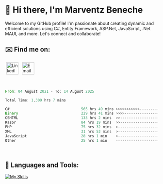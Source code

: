 # 👋 Hi there, I'm Marventz Beneche

Welcome to my GitHub profile! I'm passionate about creating dynamic and efficient solutions using C#, Entity Framework, ASP.Net, JavaScript, .Net MAUI, and more. Let's connect and collaborate!

## ✉️ Find me on:
 <a href="https://linkedin.com/in/benechem" target="_blank" rel="noopener noreferrer"> <img src="https://icons.iconarchive.com/icons/limav/flat-gradient-social/512/Linkedin-icon.png" alt="LinkedIn" height="40" style="vertical-align:top; margin:4px"></a>
 <a href="mailto:info@benechem.co"> <img src="https://icons.iconarchive.com/icons/dtafalonso/android-lollipop/512/Gmail-icon.png" alt="Email" height="40" style="vertical-align:top; margin:4px"></a>
</p>

<br/>
<!--START_SECTION:waka-->

```rust
From: 04 August 2021 - To: 14 August 2025

Total Time: 1,309 hrs 7 mins

C#                                 565 hrs 49 mins >>>>>>>>>>>--------------   42.41 %
Binary                             229 hrs 41 mins >>>>---------------------   17.22 %
CSHTML                             133 hrs 2 mins  >>-----------------------   09.97 %
Razor                              84 hrs 19 mins  >>-----------------------   06.32 %
PHP                                75 hrs 32 mins  >------------------------   05.66 %
XML                                31 hrs 53 mins  >------------------------   02.39 %
JavaScript                         28 hrs 1 min    >------------------------   02.10 %
Other                              25 hrs 1 min    -------------------------   01.88 %
```

<!--END_SECTION:waka-->
<br />

## 🧰 Languages and Tools:

[![My Skills](https://skillicons.dev/icons?i=js,html,css,cs,java,php,mysql,dotnet,bootstrap,visualstudio,vscode,androidstudio,azure,xd,wordpress,raspberrypi)](https://skillicons.dev)
<br />

